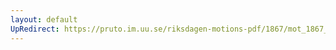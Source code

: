 ```yaml
---
layout: default
UpRedirect: https://pruto.im.uu.se/riksdagen-motions-pdf/1867/mot_1867__ak__23/mot_1867__ak__23-001.pdf
---
```

